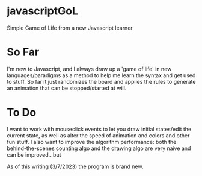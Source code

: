 # javascriptGoL
Simple Game of Life from a new Javascript learner

# So Far
I'm new to Javascript, and I always draw up a 'game of life' in new languages/paradigms
as a method to help me learn the syntax and get used to stuff. So far it just randomizes
the board and applies the rules to generate an animation that can be stopped/started
at will. 

# To Do
I want to work with mouseclick events to let you draw initial states/edit the current state,
as well as alter the speed of animation and colors and other fun stuff. 
I also want to improve the algorithm performance: both the behind-the-scenes counting
algo and the drawing algo are very naive and can be improved.. but

As of this writing (3/7/2023) the program is brand new.

